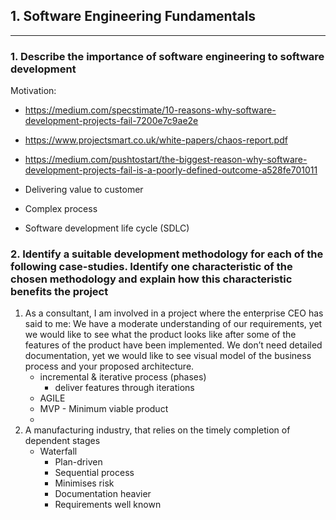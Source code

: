 ## 1. Software Engineering Fundamentals
---

### 1. Describe the importance of software engineering to software development

Motivation:
- https://medium.com/specstimate/10-reasons-why-software-development-projects-fail-7200e7c9ae2e
- https://www.projectsmart.co.uk/white-papers/chaos-report.pdf
- https://medium.com/pushtostart/the-biggest-reason-why-software-development-projects-fail-is-a-poorly-defined-outcome-a528fe701011
  
- Delivering value to customer
- Complex process
- Software development life cycle (SDLC)

### 2. Identify a suitable development methodology for each of the following case-studies. Identify one characteristic of the chosen methodology and explain how this characteristic benefits the project
1. As a consultant, I am involved in a project where the enterprise CEO has said to me: We have a moderate understanding of our requirements, yet we would like to see what the product looks like after some of the features of the product have been implemented. We don’t need detailed documentation, yet we would like to see visual model of the business process and your proposed architecture.
   - incremental & iterative process (phases)
     - deliver features through iterations
   - AGILE
   - MVP - Minimum viable product
   - 
2. A manufacturing industry, that relies on the timely completion of dependent stages
   - Waterfall
     - Plan-driven
     - Sequential process
     - Minimises risk
     - Documentation heavier
     - Requirements well known